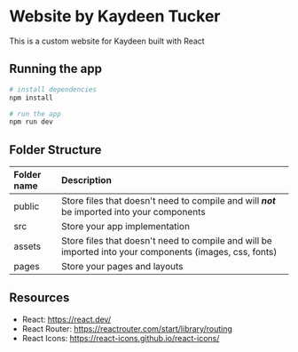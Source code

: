 # Website by Kaydeen Tucker

This is a custom website for Kaydeen built with React

## Running the app

```ps1
# install dependencies
npm install

# run the app
npm run dev
```

## Folder Structure

Folder name | Description
:--- | :---
public | Store files that doesn't need to compile and will ***not*** be imported into your components
src | Store your app implementation
assets | Store files that doesn't need to compile and will be imported into your components (images, css, fonts)
pages | Store your pages and layouts

## Resources

- React: https://react.dev/
- React Router: https://reactrouter.com/start/library/routing
- React Icons: https://react-icons.github.io/react-icons/